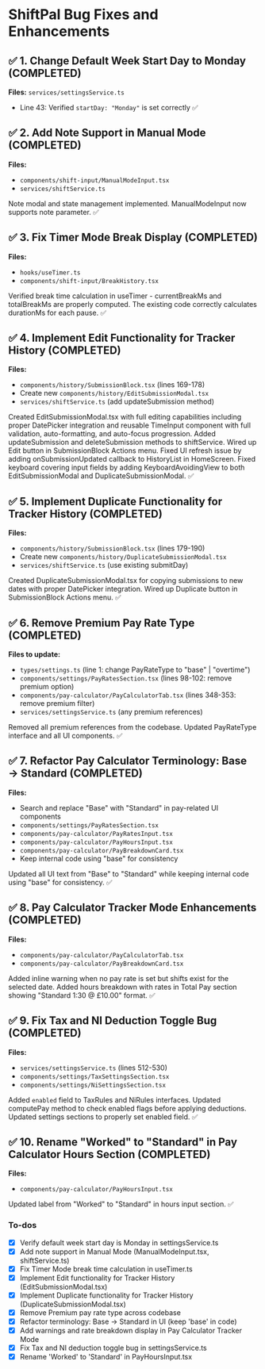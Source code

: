 <!-- 5a2e7ca8-b20d-431e-8e7a-311bba5e86b3 89695f42-faac-492d-add9-cb4dafe4406a -->

# ShiftPal Bug Fixes and Enhancements

## ✅ 1. Change Default Week Start Day to Monday (COMPLETED)

**Files:** `services/settingsService.ts`

- Line 43: Verified `startDay: "Monday"` is set correctly ✅

## ✅ 2. Add Note Support in Manual Mode (COMPLETED)

**Files:**

- `components/shift-input/ManualModeInput.tsx`
- `services/shiftService.ts`

Note modal and state management implemented. ManualModeInput now supports note parameter. ✅

## ✅ 3. Fix Timer Mode Break Display (COMPLETED)

**Files:**

- `hooks/useTimer.ts`
- `components/shift-input/BreakHistory.tsx`

Verified break time calculation in useTimer - currentBreakMs and totalBreakMs are properly computed. The existing code correctly calculates durationMs for each pause. ✅

## ✅ 4. Implement Edit Functionality for Tracker History (COMPLETED)

**Files:**

- `components/history/SubmissionBlock.tsx` (lines 169-178)
- Create new `components/history/EditSubmissionModal.tsx`
- `services/shiftService.ts` (add updateSubmission method)

Created EditSubmissionModal.tsx with full editing capabilities including proper DatePicker integration and reusable TimeInput component with full validation, auto-formatting, and auto-focus progression. Added updateSubmission and deleteSubmission methods to shiftService. Wired up Edit button in SubmissionBlock Actions menu. Fixed UI refresh issue by adding onSubmissionUpdated callback to HistoryList in HomeScreen. Fixed keyboard covering input fields by adding KeyboardAvoidingView to both EditSubmissionModal and DuplicateSubmissionModal. ✅

## ✅ 5. Implement Duplicate Functionality for Tracker History (COMPLETED)

**Files:**

- `components/history/SubmissionBlock.tsx` (lines 179-190)
- Create new `components/history/DuplicateSubmissionModal.tsx`
- `services/shiftService.ts` (use existing submitDay)

Created DuplicateSubmissionModal.tsx for copying submissions to new dates with proper DatePicker integration. Wired up Duplicate button in SubmissionBlock Actions menu. ✅

## ✅ 6. Remove Premium Pay Rate Type (COMPLETED)

**Files to update:**

- `types/settings.ts` (line 1: change PayRateType to "base" | "overtime")
- `components/settings/PayRatesSection.tsx` (lines 98-102: remove premium option)
- `components/pay-calculator/PayCalculatorTab.tsx` (lines 348-353: remove premium filter)
- `services/settingsService.ts` (any premium references)

Removed all premium references from the codebase. Updated PayRateType interface and all UI components. ✅

## ✅ 7. Refactor Pay Calculator Terminology: Base → Standard (COMPLETED)

**Files:**

- Search and replace "Base" with "Standard" in pay-related UI components
- `components/settings/PayRatesSection.tsx`
- `components/pay-calculator/PayRatesInput.tsx`
- `components/pay-calculator/PayHoursInput.tsx`
- `components/pay-calculator/PayBreakdownCard.tsx`
- Keep internal code using "base" for consistency

Updated all UI text from "Base" to "Standard" while keeping internal code using "base" for consistency. ✅

## ✅ 8. Pay Calculator Tracker Mode Enhancements (COMPLETED)

**Files:**

- `components/pay-calculator/PayCalculatorTab.tsx`
- `components/pay-calculator/PayBreakdownCard.tsx`

Added inline warning when no pay rate is set but shifts exist for the selected date. Added hours breakdown with rates in Total Pay section showing "Standard 1:30 @ £10.00" format. ✅

## ✅ 9. Fix Tax and NI Deduction Toggle Bug (COMPLETED)

**Files:**

- `services/settingsService.ts` (lines 512-530)
- `components/settings/TaxSettingsSection.tsx`
- `components/settings/NiSettingsSection.tsx`

Added `enabled` field to TaxRules and NiRules interfaces. Updated computePay method to check enabled flags before applying deductions. Updated settings sections to properly set enabled field. ✅

## ✅ 10. Rename "Worked" to "Standard" in Pay Calculator Hours Section (COMPLETED)

**Files:**

- `components/pay-calculator/PayHoursInput.tsx`

Updated label from "Worked" to "Standard" in hours input section. ✅

### To-dos

- [x] Verify default week start day is Monday in settingsService.ts
- [x] Add note support in Manual Mode (ManualModeInput.tsx, shiftService.ts)
- [x] Fix Timer Mode break time calculation in useTimer.ts
- [x] Implement Edit functionality for Tracker History (EditSubmissionModal.tsx)
- [x] Implement Duplicate functionality for Tracker History (DuplicateSubmissionModal.tsx)
- [x] Remove Premium pay rate type across codebase
- [x] Refactor terminology: Base → Standard in UI (keep 'base' in code)
- [x] Add warnings and rate breakdown display in Pay Calculator Tracker Mode
- [x] Fix Tax and NI deduction toggle bug in settingsService.ts
- [x] Rename 'Worked' to 'Standard' in PayHoursInput.tsx
